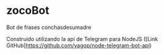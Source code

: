 # zocoBot
Bot de frases conchasdesumadre

Construido utilizando la api de Telegram para NodeJS ([Link GitHub]https://github.com/yagop/node-telegram-bot-api)
